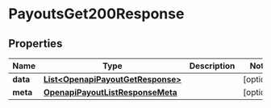 

# PayoutsGet200Response


## Properties

| Name | Type | Description | Notes |
|------------ | ------------- | ------------- | -------------|
|**data** | [**List&lt;OpenapiPayoutGetResponse&gt;**](OpenapiPayoutGetResponse.md) |  |  [optional] |
|**meta** | [**OpenapiPayoutListResponseMeta**](OpenapiPayoutListResponseMeta.md) |  |  [optional] |



